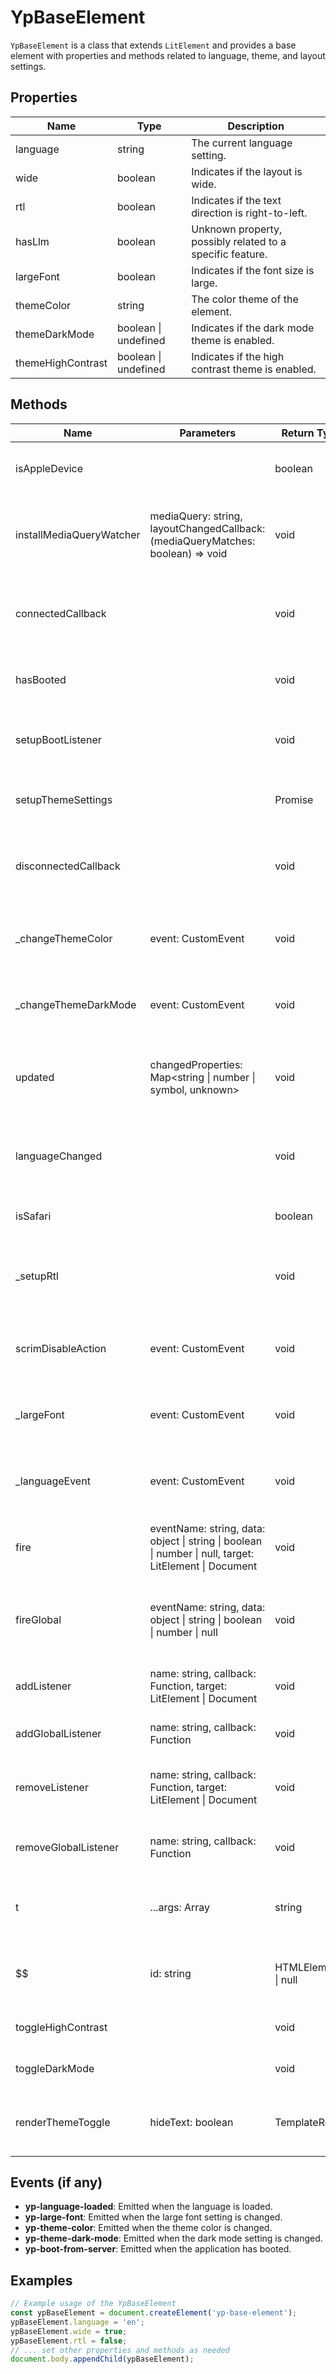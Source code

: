 # YpBaseElement

`YpBaseElement` is a class that extends `LitElement` and provides a base element with properties and methods related to language, theme, and layout settings.

## Properties

| Name                | Type                      | Description                                           |
|---------------------|---------------------------|-------------------------------------------------------|
| language            | string                    | The current language setting.                         |
| wide                | boolean                   | Indicates if the layout is wide.                      |
| rtl                 | boolean                   | Indicates if the text direction is right-to-left.     |
| hasLlm              | boolean                   | Unknown property, possibly related to a specific feature. |
| largeFont           | boolean                   | Indicates if the font size is large.                  |
| themeColor          | string                    | The color theme of the element.                       |
| themeDarkMode       | boolean \| undefined      | Indicates if the dark mode theme is enabled.          |
| themeHighContrast   | boolean \| undefined      | Indicates if the high contrast theme is enabled.      |

## Methods

| Name                    | Parameters                                  | Return Type | Description                                                                 |
|-------------------------|---------------------------------------------|-------------|-----------------------------------------------------------------------------|
| isAppleDevice           |                                             | boolean     | Returns true if the user agent is an Apple device.                           |
| installMediaQueryWatcher| mediaQuery: string, layoutChangedCallback: (mediaQueryMatches: boolean) => void | void        | Installs a media query watcher that triggers the callback on media query changes. |
| connectedCallback       |                                             | void        | Lifecycle method that runs when the element is added to the DOM.             |
| hasBooted               |                                             | void        | Method to be called when the application has booted.                         |
| setupBootListener       |                                             | void        | Sets up a global listener for the 'yp-boot-from-server' event.               |
| setupThemeSettings      |                                             | Promise<void> | Asynchronously sets up theme settings with a delay.                          |
| disconnectedCallback    |                                             | void        | Lifecycle method that runs when the element is removed from the DOM.         |
| _changeThemeColor       | event: CustomEvent                          | void        | Changes the theme color based on the provided event detail.                  |
| _changeThemeDarkMode    | event: CustomEvent                          | void        | Changes the dark mode setting based on the provided event detail.            |
| updated                 | changedProperties: Map<string \| number \| symbol, unknown> | void        | Lifecycle method that runs when the element's properties have changed.       |
| languageChanged         |                                             | void        | Method to be overridden if needed when the language property changes.        |
| isSafari                |                                             | boolean     | Returns true if the browser is Safari.                                       |
| _setupRtl               |                                             | void        | Sets up the right-to-left text direction based on the current language.      |
| scrimDisableAction      | event: CustomEvent                          | void        | Prevents the default action and stops propagation of the event.              |
| _largeFont              | event: CustomEvent                          | void        | Changes the large font setting based on the provided event detail.           |
| _languageEvent          | event: CustomEvent                          | void        | Changes the language setting based on the provided event detail.             |
| fire                    | eventName: string, data: object \| string \| boolean \| number \| null, target: LitElement \| Document | void        | Dispatches a custom event with the specified name and detail.                 |
| fireGlobal              | eventName: string, data: object \| string \| boolean \| number \| null | void        | Dispatches a custom event with the specified name and detail on the document. |
| addListener             | name: string, callback: Function, target: LitElement \| Document | void        | Adds an event listener to the specified target.                              |
| addGlobalListener       | name: string, callback: Function            | void        | Adds a global event listener to the document.                                |
| removeListener          | name: string, callback: Function, target: LitElement \| Document | void        | Removes an event listener from the specified target.                         |
| removeGlobalListener    | name: string, callback: Function            | void        | Removes a global event listener from the document.                           |
| t                       | ...args: Array<string>                      | string      | Translates a key using the global i18n translation function.                  |
| $$                      | id: string                                  | HTMLElement \| null | Selects and returns an element from the shadow DOM.                          |
| toggleHighContrast      |                                             | void        | Toggles the high contrast theme setting.                                     |
| toggleDarkMode          |                                             | void        | Toggles the dark mode theme setting.                                         |
| renderThemeToggle       | hideText: boolean                           | TemplateResult | Renders the theme toggle buttons with optional text visibility.              |

## Events (if any)

- **yp-language-loaded**: Emitted when the language is loaded.
- **yp-large-font**: Emitted when the large font setting is changed.
- **yp-theme-color**: Emitted when the theme color is changed.
- **yp-theme-dark-mode**: Emitted when the dark mode setting is changed.
- **yp-boot-from-server**: Emitted when the application has booted.

## Examples

```typescript
// Example usage of the YpBaseElement
const ypBaseElement = document.createElement('yp-base-element');
ypBaseElement.language = 'en';
ypBaseElement.wide = true;
ypBaseElement.rtl = false;
// ... set other properties and methods as needed
document.body.appendChild(ypBaseElement);
```
